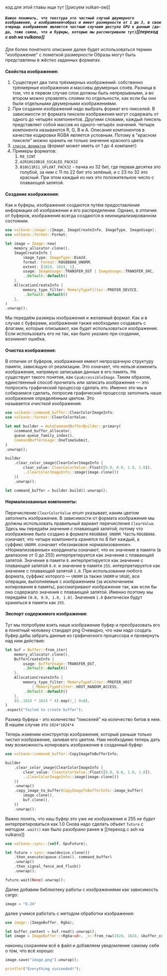 код для этой главы ищи тут [[рисуем vulkan-ом]] 
##### `Важно понимать, что текстура это частный случай двумерного изображения, а изображения=образ и имеет размерности от 1 до 3, в свою очередь изображение является частным случаем доступа GPU к данным (да-да, тоже самое, что и буферы, которые мы рассматривали тут)`[[переход с ash на vulkano]]
Для более понятного описание далее будет использоваться термин "изображение" с пометкой размерности
Образы могут быть представлены в жёстко заданных форматах.
#### Свойства изображения:
1. Существует два типа трёхмерных изображений: собственно трёхмерные изображения и массивы двумерных слоёв. Разница в том, что в первом случае слои должны быть непрерывными, а во втором можно управлять слоями по отдельности, как если бы они были отдельными двумерными изображениями.
2. При создании изображений надо выбрать формат его пикселей. В зависимости от формата пиксели изображения могут содержать от одного до четырёх компонентов. Другими словами, каждый пиксель представляет собой массив из одного-четырёх значений. Четыре компонента называются R, G, B и A. Описания компонентов в качестве кодировки RGBA является условным. Потому в "красном пикселе" можно хранить не только значение красного цвета
3. [`список форматов`](https://docs.rs/vulkano/0.34.0/vulkano/format/enum.Format.html) (формат может иметь от 1 до 4 компанет)
4. Примеры форматов:
	1. `R8_SINT`
	2. `A2R10G10B10_SSCALED_PACK32`
	3. `B10G11R11_UFLOAT_PACK32` - пачка из 32 бит, где первая десятка это голубой, за ним с 11 по 22 бит это зелёный, и с 23 по 32 это красный. При этом каждый из них это положительное число с плавающей запятой.
#### Создание изображения:
Как и буферы, изображения создаются путём предоставления информации об изображении и его распределении. Однако, в отличие от буферов, изображения всегда создаются в неинициализированном состоянии.
```rust
use vulkano::image::{Image, ImageCreateInfo, ImageType, ImageUsage};
use vulkano::format::Format;

let image = Image::new(
    memory_allocator.clone(),
    ImageCreateInfo {
        image_type: ImageType::Dim2d,
        format: Format::R8G8B8A8_UNORM,
        extent: [1024, 1024, 1],
        usage: ImageUsage::TRANSFER_DST | ImageUsage::TRANSFER_SRC,
        ..Default::default()
    },
    AllocationCreateInfo {
        memory_type_filter: MemoryTypeFilter::PREFER_DEVICE,
        ..Default::default()
    },
)
.unwrap();
```
Мы передаём размеры изображения и желаемый формат. Как и в случае с буферами, изображения также необходимо создавать с флагами, которые описывают, как будет использоваться изображение. Если использовать его не так, как было указано при создании, возникнет ошибка.
#### Очистка изображения:
В отличие от буферов, изображения имеют непрозрачную структуру памяти, зависящую от реализации. Это означает, что нельзя изменить изображение, напрямую записывая данные в его память. Не существует такого понятия, как `CpuAccessibleImage`. Таким образом, единственный способ прочитать или записать изображение — это попросить графический процессор сделать это. Именно это мы и собираемся сделать, попросив графический процессор заполнить наше изображение определённым цветом. Это называется _очисткой_ изображения.
```rust
use vulkano::command_buffer::ClearColorImageInfo;
use vulkano::format::ClearColorValue;

let mut builder = AutoCommandBufferBuilder::primary(
    &command_buffer_allocator,
    queue.queue_family_index(),
    CommandBufferUsage::OneTimeSubmit,
)
.unwrap();

builder
    .clear_color_image(ClearColorImageInfo {
        clear_value: ClearColorValue::Float([0.0, 0.0, 1.0, 1.0]),
        ..ClearColorImageInfo::image(image.clone())
    })
    .unwrap();

let command_buffer = builder.build().unwrap();
```
#### Нормализованные компоненты:
Перечисление `ClearColorValue` enum указывает, каким цветом заполнить изображение. В зависимости от формата изображения мы должны использовать правильный вариант перечисления `ClearValue`.
Здесь мы передаём значения с плавающей запятой, потому что изображение было создано в формате `R8G8B8A8_UNORM`. Часть `R8G8B8A8`. означает, что четыре компонента хранятся по 8 бит каждый, а суффикс `UNORM`. означает «беззнаковое нормализованное». «Нормализованные» координаты означают, что их значение в памяти (в диапазоне от 0 до 255) интерпретируется как значения с плавающей запятой. Значение в памяти `0`. интерпретируется как значение с плавающей запятой `0.0`. и значение в памяти `255`. интерпретируется как значение с плавающей запятой `1.0`.
При использовании любого формата, суффикс которого — `UNORM` (а также `SNORM` и `SRGB`), все операции, выполняемые с изображением (за исключением копирования в память), рассматривают изображение так, как если бы оно содержало значения с плавающей запятой. Именно поэтому мы передаём `[0.0, 0.0, 1.0, 1.0]`. Значения `1.0` фактически будут храниться в памяти как `255`.
#### Экспорт содержимого изображения:
Тут мы попробуем взять наше изображение буфер и преобразовать его в понятный человеку стандарт png
Очевидно, что нам надо создать буфер дабы забрать данные из графического процессора и провернуть над ним действия:
```rust
let buf = Buffer::from_iter(
    memory_allocator.clone(),
    BufferCreateInfo {
        usage: BufferUsage::TRANSFER_DST,
        ..Default::default()
    },
    AllocationCreateInfo {
        memory_type_filter: MemoryTypeFilter::PREFER_HOST
            | MemoryTypeFilter::HOST_RANDOM_ACCESS,
        ..Default::default()
    },
    (0..1024 * 1024 * 4).map(|_| 0u8),
)
.expect("failed to create buffer");
```
Размер буфера - это количество "пикселей" на количество битов в нем. В нашем случае это `1024*1024*4`

Теперь изменим конструктор изображения, который раньше только чистил изображение, заливая его цветом. Нам необходимо теперь дать ему возможность копировать изображение в созданный буфер:
```rust
use vulkano::command_buffer::CopyImageToBufferInfo;

builder
    .clear_color_image(ClearColorImageInfo {
        clear_value: ClearColorValue::Float([0.0, 0.0, 1.0, 1.0]),
        ..ClearColorImageInfo::image(image.clone())
    })
    .unwrap()
    .copy_image_to_buffer(CopyImageToBufferInfo::image_buffer(
        image.clone(),
        buf.clone(),
    ))
    .unwrap();
```
Важно понять, что наш буфер это уже не изображение и 255 *не будет* интерпретироваться как 1.0
Снова надо сделать объект `future` с методом `.wait()` как было разобрано ранее в [[переход с ash на vulkano]]
```rust
use vulkano::sync::{self, GpuFuture};

let future = sync::now(device.clone())
    .then_execute(queue.clone(), command_buffer)
    .unwrap()
    .then_signal_fence_and_flush()
    .unwrap();

future.wait(None).unwrap();
```
Далее добавим библиотеку работы с изображениями как зависимость cargo:
```rust
image = "0.24"
```
далее учимся работать с методом обработки изображения:
```rust
use image::{ImageBuffer, Rgba};

let buffer_content = buf.read().unwrap();
let image = ImageBuffer::<Rgba<u8>, _>::from_raw(1024, 1024, &buffer_content[..]).unwrap();
```
наконец сохраняем всё в файл и добавляем уведомление самому себе о том, что всё хорошо:
```rust
image.save("image.png").unwrap();

println!("Everything succeeded!");
```
